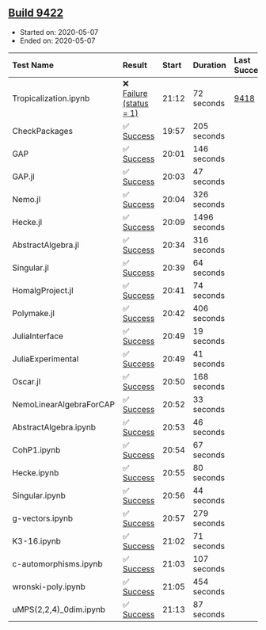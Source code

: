## [Build 9422](https://oscarci.mathematik.uni-kl.de/job/oscar/9422/)

* Started on: 2020-05-07
* Ended on: 2020-05-07

| Test Name    | Result | Start | Duration | Last Success | First Failure |
|:-------------|:-------|:------|:---------|:-------------|:--------------|
| Tropicalization.ipynb | ❌ [Failure (status = 1)](https://oscarci.mathematik.uni-kl.de/job/oscar/9422/artifact/logs/build-9422/Tropicalization.ipynb.log) | 21:12 | 72 seconds | [9418](https://oscarci.mathematik.uni-kl.de/job/oscar/9418/) | [9419](https://oscarci.mathematik.uni-kl.de/job/oscar/9419/) |
| CheckPackages | ✅ [Success](https://oscarci.mathematik.uni-kl.de/job/oscar/9422/artifact/logs/build-9422/CheckPackages.log) | 19:57 | 205 seconds |  |  |
| GAP | ✅ [Success](https://oscarci.mathematik.uni-kl.de/job/oscar/9422/artifact/logs/build-9422/GAP.log) | 20:01 | 146 seconds |  |  |
| GAP.jl | ✅ [Success](https://oscarci.mathematik.uni-kl.de/job/oscar/9422/artifact/logs/build-9422/GAP.jl.log) | 20:03 | 47 seconds |  |  |
| Nemo.jl | ✅ [Success](https://oscarci.mathematik.uni-kl.de/job/oscar/9422/artifact/logs/build-9422/Nemo.jl.log) | 20:04 | 326 seconds |  |  |
| Hecke.jl | ✅ [Success](https://oscarci.mathematik.uni-kl.de/job/oscar/9422/artifact/logs/build-9422/Hecke.jl.log) | 20:09 | 1496 seconds |  |  |
| AbstractAlgebra.jl | ✅ [Success](https://oscarci.mathematik.uni-kl.de/job/oscar/9422/artifact/logs/build-9422/AbstractAlgebra.jl.log) | 20:34 | 316 seconds |  |  |
| Singular.jl | ✅ [Success](https://oscarci.mathematik.uni-kl.de/job/oscar/9422/artifact/logs/build-9422/Singular.jl.log) | 20:39 | 64 seconds |  |  |
| HomalgProject.jl | ✅ [Success](https://oscarci.mathematik.uni-kl.de/job/oscar/9422/artifact/logs/build-9422/HomalgProject.jl.log) | 20:41 | 74 seconds |  |  |
| Polymake.jl | ✅ [Success](https://oscarci.mathematik.uni-kl.de/job/oscar/9422/artifact/logs/build-9422/Polymake.jl.log) | 20:42 | 406 seconds |  |  |
| JuliaInterface | ✅ [Success](https://oscarci.mathematik.uni-kl.de/job/oscar/9422/artifact/logs/build-9422/JuliaInterface.log) | 20:49 | 19 seconds |  |  |
| JuliaExperimental | ✅ [Success](https://oscarci.mathematik.uni-kl.de/job/oscar/9422/artifact/logs/build-9422/JuliaExperimental.log) | 20:49 | 41 seconds |  |  |
| Oscar.jl | ✅ [Success](https://oscarci.mathematik.uni-kl.de/job/oscar/9422/artifact/logs/build-9422/Oscar.jl.log) | 20:50 | 168 seconds |  |  |
| NemoLinearAlgebraForCAP | ✅ [Success](https://oscarci.mathematik.uni-kl.de/job/oscar/9422/artifact/logs/build-9422/NemoLinearAlgebraForCAP.log) | 20:52 | 33 seconds |  |  |
| AbstractAlgebra.ipynb | ✅ [Success](https://oscarci.mathematik.uni-kl.de/job/oscar/9422/artifact/logs/build-9422/AbstractAlgebra.ipynb.log) | 20:53 | 46 seconds |  |  |
| CohP1.ipynb | ✅ [Success](https://oscarci.mathematik.uni-kl.de/job/oscar/9422/artifact/logs/build-9422/CohP1.ipynb.log) | 20:54 | 67 seconds |  |  |
| Hecke.ipynb | ✅ [Success](https://oscarci.mathematik.uni-kl.de/job/oscar/9422/artifact/logs/build-9422/Hecke.ipynb.log) | 20:55 | 80 seconds |  |  |
| Singular.ipynb | ✅ [Success](https://oscarci.mathematik.uni-kl.de/job/oscar/9422/artifact/logs/build-9422/Singular.ipynb.log) | 20:56 | 44 seconds |  |  |
| g-vectors.ipynb | ✅ [Success](https://oscarci.mathematik.uni-kl.de/job/oscar/9422/artifact/logs/build-9422/g-vectors.ipynb.log) | 20:57 | 279 seconds |  |  |
| K3-16.ipynb | ✅ [Success](https://oscarci.mathematik.uni-kl.de/job/oscar/9422/artifact/logs/build-9422/K3-16.ipynb.log) | 21:02 | 71 seconds |  |  |
| c-automorphisms.ipynb | ✅ [Success](https://oscarci.mathematik.uni-kl.de/job/oscar/9422/artifact/logs/build-9422/c-automorphisms.ipynb.log) | 21:03 | 107 seconds |  |  |
| wronski-poly.ipynb | ✅ [Success](https://oscarci.mathematik.uni-kl.de/job/oscar/9422/artifact/logs/build-9422/wronski-poly.ipynb.log) | 21:05 | 454 seconds |  |  |
| uMPS(2,2,4)_0dim.ipynb | ✅ [Success](https://oscarci.mathematik.uni-kl.de/job/oscar/9422/artifact/logs/build-9422/uMPS-2-2-4-_0dim.ipynb.log) | 21:13 | 87 seconds |  |  |
